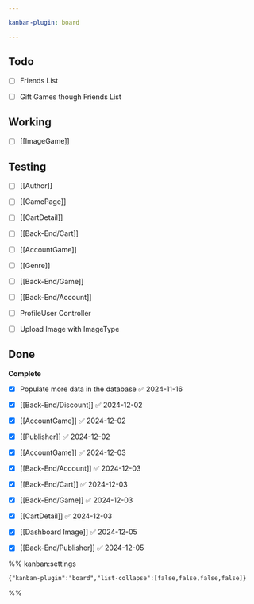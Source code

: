```yaml
---

kanban-plugin: board

---
```


## Todo

- [ ] Friends List
- [ ] Gift Games though Friends List


## Working

- [ ] [[ImageGame]]


## Testing

- [ ] [[Author]]
- [ ] [[GamePage]]
- [ ] [[CartDetail]]
- [ ] [[Back-End/Cart]]
- [ ] [[AccountGame]]
- [ ] [[Genre]]
- [ ] [[Back-End/Game]]
- [ ] [[Back-End/Account]]
- [ ] ProfileUser Controller
- [ ] Upload Image with ImageType


## Done

**Complete**
- [x] Populate more data in the database ✅ 2024-11-16
- [x] [[Back-End/Discount]] ✅ 2024-12-02
- [x] [[AccountGame]] ✅ 2024-12-02
- [x] [[Publisher]] ✅ 2024-12-02
- [x] [[AccountGame]] ✅ 2024-12-03
- [x] [[Back-End/Account]] ✅ 2024-12-03
- [x] [[Back-End/Cart]] ✅ 2024-12-03
- [x] [[Back-End/Game]] ✅ 2024-12-03
- [x] [[CartDetail]] ✅ 2024-12-03
- [x] [[Dashboard Image]] ✅ 2024-12-05
- [x] [[Back-End/Publisher]] ✅ 2024-12-05




%% kanban:settings
```
{"kanban-plugin":"board","list-collapse":[false,false,false,false]}
```
%%